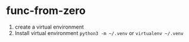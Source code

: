 # func-from-zero
1. create a virtual environment
2. Install virtual environment `python3 -m ~/.venv` or `virtualenv ~/.venv`
